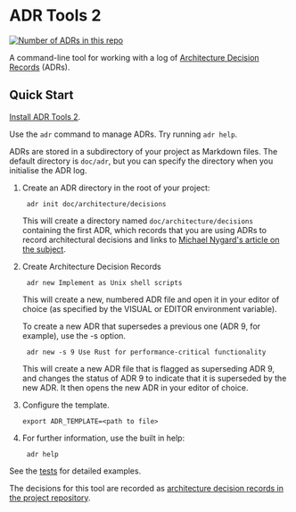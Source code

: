 # ADR Tools 2
<p><a href=""><img src="https://img.shields.io/badge/ADRs-10-ff69b4" alt="Number of ADRs in this repo" /></a></p>


A command-line tool for working with a log of [Architecture Decision Records][ADRs] (ADRs).


## Quick Start


[Install ADR Tools 2](INSTALL.md).

Use the `adr` command to manage ADRs.  Try running `adr help`.

ADRs are stored in a subdirectory of your project as Markdown files.
The default directory is `doc/adr`, but you can specify the directory
when you initialise the ADR log.

1. Create an ADR directory in the root of your project:

        adr init doc/architecture/decisions

   This will create a directory named `doc/architecture/decisions`
   containing the first ADR, which records that you are using ADRs
   to record architectural decisions and links to
   [Michael Nygard's article on the subject][ADRs].

2. Create Architecture Decision Records

        adr new Implement as Unix shell scripts

   This will create a new, numbered ADR file and open it in your
   editor of choice (as specified by the VISUAL or EDITOR environment
   variable).

   To create a new ADR that supersedes a previous one (ADR 9, for example),
   use the -s option.

        adr new -s 9 Use Rust for performance-critical functionality

   This will create a new ADR file that is flagged as superseding
   ADR 9, and changes the status of ADR 9 to indicate that it is
   superseded by the new ADR.  It then opens the new ADR in your
   editor of choice.

3.  Configure the template.

        export ADR_TEMPLATE=<path to file>

4. For further information, use the built in help:

        adr help

See the [tests](tests/) for detailed examples.

The decisions for this tool are recorded as [architecture decision records in the project repository](doc/adr/).

[ADRs]: https://cognitect.com/blog/2011/11/15/documenting-architecture-decisions
